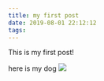 ```yaml
---
title: my first post
date: 2019-08-01 22:12:12
tags:
---
```


This is my first post!



here is my dog ![](my_dog.jpg)